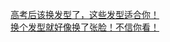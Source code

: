   
[高考后该换发型了，这些发型适合你！](http://www.dianyue.me/archives/839/8fslgeavg8cuwlml/)  
[换个发型就好像换了张脸！不信你看！](http://www.dianyue.me/archives/853/8e7589dfw14m4lnd/)